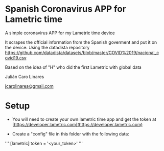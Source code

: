 # Spanish Coronavirus APP for Lametric time

A simple coronavirus APP for my Lametric time device

It scrapes the official information from the Spanish goverment and put it on
the device. Using the datadista repository https://github.com/datadista/datasets/blob/master/COVID%2019/nacional_covid19.csv

Based on the idea of "H" who did the first Lametric with global data

Julián Caro Linares

jcarolinares@gmail.com

# Setup

* You will need to create your own lametric time app and get the token at [https://developer.lametric.com](https://developer.lametric.com)

* Create a "config" file in this folder with the following data:

'''
[lametric]
token = '<your_token>'
'''

